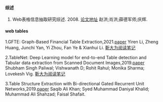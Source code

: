#### 综述
1. Web表格信息抽取研究综述. 2008. [论文地址](https://oss.wanfangdata.com.cn/www/Web%E8%A1%A8%E6%A0%BC%E4%BF%A1%E6%81%AF%E6%8A%BD%E5%8F%96%E7%A0%94%E7%A9%B6%E7%BB%BC%E8%BF%B0.ashx?isread=true&type=perio&resourceId=xdtsqbjs200803005&transaction=%7B%22id%22%3Anull%2C%22transferOutAccountsStatus%22%3Anull%2C%22transaction%22%3A%7B%22id%22%3A%221595636345450037248%22%2C%22status%22%3A1%2C%22createDateTime%22%3Anull%2C%22payDateTime%22%3A1669264324902%2C%22authToken%22%3A%22TGT-516983-FVkxmoxY7pisDeA0Hzp5eAOXPq1jnwSk1pZ3rCy53zrIObXU4r-auth-iploginservice-7c5fcd8665-w54jg%22%2C%22user%22%3A%7B%22accountType%22%3A%22Group%22%2C%22key%22%3A%22zzdx%22%7D%2C%22transferIn%22%3A%7B%22accountType%22%3A%22Income%22%2C%22key%22%3A%22PeriodicalFulltext%22%7D%2C%22transferOut%22%3A%7B%22GTimeLimit.zzdx%22%3A3.0%7D%2C%22turnover%22%3A3.0%2C%22orderTurnover%22%3A3.0%2C%22productDetail%22%3A%22perio_xdtsqbjs200803005%22%2C%22productTitle%22%3Anull%2C%22userIP%22%3A%22117.160.156.85%22%2C%22organName%22%3Anull%2C%22memo%22%3Anull%2C%22orderUser%22%3A%22zzdx%22%2C%22orderChannel%22%3A%22pc%22%2C%22payTag%22%3A%22%22%2C%22webTransactionRequest%22%3Anull%2C%22signature%22%3A%22IEH%2FBQHjEslBCoAECbBanr4j1UI%2BfRpkdPS54QtFenjT8zNqzaPN4WpLP74QKZm0KXjc7qZXXmLU%5CnPar7J6nTmiUwJO87jxfYcDK4KwPDdIPy6kfWD5N9ASuhv78jcGRp5ubqGMqvflfhebJJmfl33a3%2F%5CnoqM%2FgXEfPo48c8ztkTs%3D%22%2C%22delete%22%3Afalse%7D%2C%22isCache%22%3Afalse%7D)
赵洪;肖洪;薛德军师;庆辉.

#### web tables

1.GFTE: Graph-Based Financial Table Extraction,2021.[paper](https://arxiv.org/pdf/2003.07560.pdf)
Yiren Li, Zheng Huang, Junchi Yan, Yi Zhou, Fan Ye & Xianhui Li.  [靳大为阅读笔记](https://zhuanlan.zhihu.com/p/585757995)

2.TableNet: Deep Learning model for end-to-end Table detection and Tabular data extraction from Scanned Document Images,2019.[paper](https://arxiv.org/pdf/2001.01469.pdf)
Shubham Singh Paliwal; Vishwanath D; Rohit Rahul; Monika Sharma; Lovekesh Vig.  [靳大为阅读笔记](https://zhuanlan.zhihu.com/p/585800387)

3.Table Structure Extraction with Bi-directional Gated Recurrent Unit Networks,2019.[paper](https://arxiv.org/pdf/2001.02501.pdf)
Saqib Ali Khan; Syed Muhammad Daniyal Khalid; Muhammad Ali Shahzad; Faisal Shafait.
